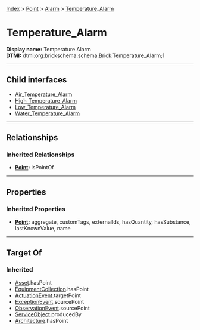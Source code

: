 [Index](../../../Index.md) > [Point](../../Point.md) > [Alarm](../Alarm.md) > [Temperature_Alarm](#)
# Temperature_Alarm

**Display name:** Temperature Alarm<br />
**DTMI:** dtmi:org:brickschema:schema:Brick:Temperature_Alarm;1

---

## Child interfaces
* [Air_Temperature_Alarm](Air_Temperature_Alarm/Air_Temperature_Alarm.md)
* [High_Temperature_Alarm](High_Temperature_Alarm/High_Temperature_Alarm.md)
* [Low_Temperature_Alarm](Low_Temperature_Alarm/Low_Temperature_Alarm.md)
* [Water_Temperature_Alarm](../Water_Alarm/Water_Temperature_Alarm/Water_Temperature_Alarm.md)

---

## Relationships

### Inherited Relationships
* **[Point](../../Point.md):** isPointOf

---

## Properties

### Inherited Properties
* **[Point](../../Point.md):** aggregate, customTags, externalIds, hasQuantity, hasSubstance, lastKnownValue, name

---

## Target Of
### Inherited
* [Asset](../../../Asset/Asset.md).hasPoint
* [EquipmentCollection](../../../Collection/EquipmentCollection.md).hasPoint
* [ActuationEvent](../../../Event/PointEvent/ActuationEvent.md).targetPoint
* [ExceptionEvent](../../../Event/PointEvent/ExceptionEvent.md).sourcePoint
* [ObservationEvent](../../../Event/PointEvent/ObservationEvent.md).sourcePoint
* [ServiceObject](../../../Information/ServiceObject/ServiceObject.md).producedBy
* [Architecture](../../../Space/Architecture/Architecture.md).hasPoint
